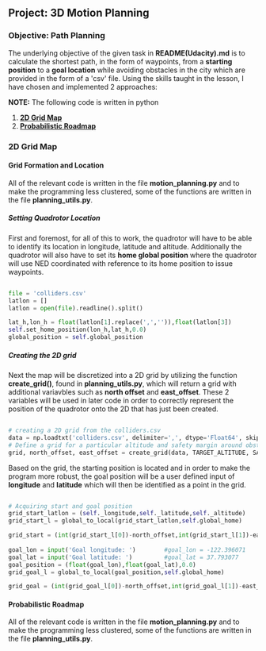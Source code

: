 ## Project: 3D Motion Planning

### Objective: Path Planning

The underlying objective of the given task in **README(Udacity).md** is to calculate the shortest path, in the form of waypoints, from a __starting position__ to a **goal location** while avoiding obstacles in the city which are provided in the form of a 'csv' file.  Using the  skills taught in the lesson, I have chosen and implemented 2 approaches:

**NOTE:** The following code is written in python 

1. [**2D Grid Map**](#2d-grid-map)
2. [**Probabilistic Roadmap**](#probabilistic-roadmap)

### 2D Grid Map

#### Grid Formation and Location

All of the relevant code is written in the file **motion_planning.py** and to make the programming less clustered, some of the functions are written in the file **planning_utils.py**.

##### Setting Quadrotor Location

First and foremost, for all of this to work, the quadrotor will have to be able to identify its location in longitude, latitude and altitude.  Additionally the quadrotor will also have to set its **home global position** where the quadrotor will use NED coordinated with reference to its home position to issue waypoints.

```python

file = 'colliders.csv'
latlon = []
latlon = open(file).readline().split()

lat_h,lon_h = float(latlon[1].replace(',','')),float(latlon[3])
self.set_home_position(lon_h,lat_h,0.0)
global_position = self.global_position

```
##### Creating the 2D grid

Next the map will be discretized into a 2D grid by utilizing the function **create_grid()**, found in **planning_utils.py**, which will return a grid with additional variavbles such as **north offset** and __east_offset__.  These 2 variables will be used in later code in order to correctly represent the position of the quadrotor onto the 2D that has just been created.

``` python

# creating a 2D grid from the colliders.csv
data = np.loadtxt('colliders.csv', delimiter=',', dtype='Float64', skiprows=2)
# Define a grid for a particular altitude and safety margin around obstacles
grid, north_offset, east_offset = create_grid(data, TARGET_ALTITUDE, SAFETY_DISTANCE)         

```
Based on the grid, the starting position is located and in order to make the program more robust, the goal position will be a user defined input of __longitude__ and __latitude__ which will then be identified as a point in the grid.

```python

# Acquiring start and goal position
grid_start_latlon = (self._longitude,self._latitude,self._altitude)
grid_start_l = global_to_local(grid_start_latlon,self.global_home)

grid_start = (int(grid_start_l[0])-north_offset,int(grid_start_l[1])-east_offset)
                     
goal_lon = input('Goal longitude: ')        #goal_lon = -122.396071
goal_lat = input('Goal latitude: ')         #goal_lat = 37.793077
goal_position = (float(goal_lon),float(goal_lat),0.0)
grid_goal_l = global_to_local(goal_position,self.global_home)

grid_goal = (int(grid_goal_l[0])-north_offset,int(grid_goal_l[1])-east_offset)

```

#### Probabilistic Roadmap

All of the relevant code is written in the file **motion_planning.py** and to make the programming less clustered, some of the functions are written in the file **planning_utils.py**.

